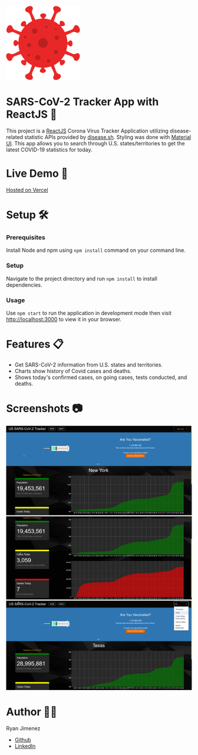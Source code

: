 <img src="https://github.com/Jimenez0106/corona-tracker-app/blob/master/src/images/README/coronavirus.png" alt="App Logo" width="200" height="200"/>

# SARS-CoV-2 Tracker App with ReactJS :test_tube:

This project is a [ReactJS](https://reactjs.org/) Corona Virus Tracker Application utilizing disease-related statistic APIs provided by [disease.sh](https://disease.sh/docs/). Styling was done with [Material UI](https://mui.com/). This app allows you to search through U.S. states/territories to get the latest COVID-19 statistics for today.

# Live Demo :syringe:

[Hosted on Vercel](https://corona-tracker-app-six.vercel.app/)

# Setup :hammer_and_wrench:

### Prerequisites

Install Node and npm using `npm install` command on your command line.

### Setup

Navigate to the project directory and run `npm install` to install dependencies.

### Usage

Use `npm start` to run the application in development mode then visit [ http://localhost:3000](http://localhost:3000) to view it in your browser.

# Features :clipboard:

- Get SARS-CoV-2 information from U.S. states and territories.
- Charts show history of Covid cases and deaths.
- Shows today's confirmed cases, on going cases, tests conducted, and deaths.

# Screenshots :camera:

<img src="https://github.com/Jimenez0106/corona-tracker-app/blob/master/src/images/README/Screenshot_1.png" alt="Screenshot 1"/>
<img src="https://github.com/Jimenez0106/corona-tracker-app/blob/master/src/images/README/Screenshot_2.png" alt="Screenshot 2"/>
<img src="https://github.com/Jimenez0106/corona-tracker-app/blob/master/src/images/README/Screenshot_3.png" alt="Screenshot 3"/>

# Author :raising_hand_man:

Ryan Jimenez

- [Github](https://github.com/Jimenez0106)
- [LinkedIn](https://www.linkedin.com/in/ryan-l-jimenez/)
